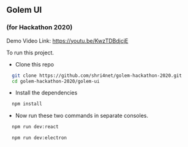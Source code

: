 ## Golem UI
### (for Hackathon 2020)

Demo Video Link: https://youtu.be/KwzTDBdjcjE

To run this project.

- Clone this repo

```bash
  git clone https://github.com/shri4net/golem-hackathon-2020.git
  cd golem-hackathon-2020/golem-ui
```

- Install the dependencies

```bash
  npm install
```

- Now run these two commands in separate consoles.

```bash
  npm run dev:react
```

```bash
  npm run dev:electron
```

